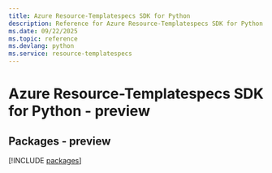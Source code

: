 ```yaml
---
title: Azure Resource-Templatespecs SDK for Python
description: Reference for Azure Resource-Templatespecs SDK for Python
ms.date: 09/22/2025
ms.topic: reference
ms.devlang: python
ms.service: resource-templatespecs
---
```

# Azure Resource-Templatespecs SDK for Python - preview
## Packages - preview
[!INCLUDE [packages](resource-templatespecs-index.md)]